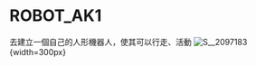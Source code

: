 # ROBOT_AK1
去建立一個自己的人形機器人，使其可以行走、活動
![S__2097183](https://github.com/user-attachments/assets/f5fab341-5deb-4198-a62f-47d1c8da2418){width=300px}
